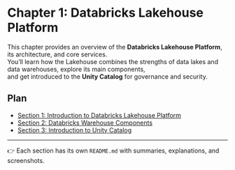 # Chapter 1: Databricks Lakehouse Platform


This chapter provides an overview of the **Databricks Lakehouse Platform**, its architecture, and core services.  
You’ll learn how the Lakehouse combines the strengths of data lakes and data warehouses, explore its main components,  
and get introduced to the **Unity Catalog** for governance and security.


## Plan

- [Section 1: Introduction to Databricks Lakehouse Platform](https://github.com/SalmaBoukhris/Databricks-Certified-Data-Engineer-Associate---Preparation/tree/main/1-Databricks-lakehouse-platform/Section-01-Introduction-to-databricks-lakehouse-platform)
- [Section 2: Databricks Warehouse Components](https://github.com/SalmaBoukhris/Databricks-Certified-Data-Engineer-Associate---Preparation/tree/main/1-Databricks-lakehouse-platform/Section-02-Databricks-warehouse-components)
- [Section 3: Introduction to Unity Catalog](https://github.com/SalmaBoukhris/Databricks-Certified-Data-Engineer-Associate---Preparation/tree/main/1-Databricks-lakehouse-platform/Section-03-Introduction-to-unity-catalog)


-----

👉 Each section has its own `README.md` with summaries, explanations, and screenshots.  
